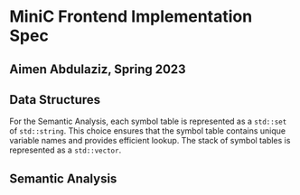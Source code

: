 # MiniC Frontend Implementation Spec
## Aimen Abdulaziz, Spring 2023

## Data Structures 

For the Semantic Analysis, each symbol table is represented as a `std::set` of `std::string`. This choice ensures that the symbol table contains unique variable names and provides efficient lookup. The stack of symbol tables is represented as a `std::vector`.

## Semantic Analysis